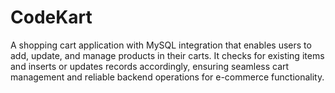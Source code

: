 # CodeKart
A shopping cart application with MySQL integration that enables users to add, update, and manage products in their carts. It checks for existing items and inserts or updates records accordingly, ensuring seamless cart management and reliable backend operations for e-commerce functionality.

